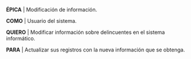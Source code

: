 ﻿**ÉPICA** | Modificación de información.

**COMO** | Usuario del sistema.  
 
**QUIERO** | Modificar información sobre delincuentes en el sistema informático.  

**PARA** | Actualizar sus registros con la nueva información que se obtenga.  
